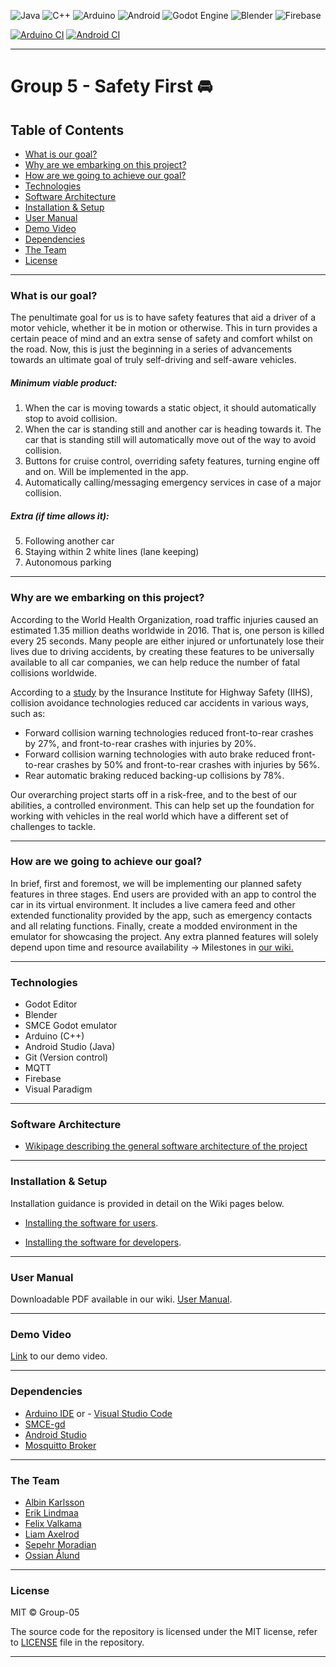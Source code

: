 ![Java](https://img.shields.io/badge/java-%23ED8B00.svg?style=for-the-badge&logo=java&logoColor=white)
![C++](https://img.shields.io/badge/c++-%2300599C.svg?style=for-the-badge&logo=c%2B%2B&logoColor=white)
![Arduino](https://img.shields.io/badge/-Arduino-00979D?style=for-the-badge&logo=Arduino&logoColor=white)
![Android](https://img.shields.io/badge/Android-3DDC84?style=for-the-badge&logo=android&logoColor=white)
![Godot Engine](https://img.shields.io/badge/GODOT-%23FFFFFF.svg?style=for-the-badge&logo=godot-engine)
![Blender](https://img.shields.io/badge/blender-%23F5792A.svg?style=for-the-badge&logo=blender&logoColor=white)
![Firebase](https://img.shields.io/badge/Firebase-039BE5?style=for-the-badge&logo=Firebase&logoColor=white)

[![Arduino CI](https://github.com/DIT113-V22/group-05/actions/workflows/arduino-build.yml/badge.svg?branch=master&event=push)](https://github.com/DIT113-V22/group-05/actions/workflows/arduino-build.yml)
[![Android CI](https://github.com/DIT113-V22/group-05/actions/workflows/android.yml/badge.svg?branch=master&event=push)](https://github.com/DIT113-V22/group-05/actions/workflows/android.yml)

***

# Group 5 - Safety First 🚘

## Table of Contents
* [What is our goal?](#what-is-our-goal)
* [Why are we embarking on this project?](#why-are-we-embarking-on-this-project)
* [How are we going to achieve our goal?](#how-are-we-going-to-achieve-our-goal)
* [Technologies](#technologies)
* [Software Architecture](#software-architecture)
* [Installation & Setup](#installation--setup)
* [User Manual](#user-manual)
* [Demo Video](#demo-video)
* [Dependencies](#dependencies)
* [The Team](#the-team)
* [License](#license)

***

### What is our goal?
The penultimate goal for us is to have safety features that aid a driver of a motor vehicle, whether
it be in motion or otherwise. This in turn provides a certain peace of mind and an extra sense of 
safety and comfort whilst on the road. Now, this is just the beginning in a series of advancements 
towards an ultimate goal of truly self-driving and self-aware vehicles.
##### Minimum viable product:
1. When the car is moving towards a static object, it should automatically stop to avoid collision.
2. When the car is standing still and another car is heading towards it. The car that is standing still will automatically move out of the way to avoid collision.
3. Buttons for cruise control, overriding safety features, turning engine off and on. Will be implemented in the app. 
4. Automatically calling/messaging emergency services in case of a major collision.
 
##### Extra (if time allows it):
5. Following another car
6. Staying within 2 white lines (lane keeping)
7. Autonomous parking 

*** 

### Why are we embarking on this project?
According to the World Health Organization, road traffic injuries caused an estimated 1.35 million 
deaths worldwide in 2016. That is, one person is killed every 25 seconds. Many people are either 
injured or unfortunately lose their lives due to driving accidents, by creating these features to be
universally available to all car companies, we can help reduce the number of fatal collisions worldwide.

According to a [study](https://www.iihs.org/media/259e5bbd-f859-42a7-bd54-3888f7a2d3ef/e9boUQ/Topics/ADVANCED%20DRIVER%20ASSISTANCE/IIHS-real-world-CA-benefits.pdf) 
by the Insurance Institute for Highway Safety (IIHS), collision avoidance technologies reduced car accidents in various ways, such as:

- Forward collision warning technologies reduced front-to-rear crashes by 27%, and front-to-rear crashes with injuries by 20%.
- Forward collision warning technologies with auto brake reduced front-to-rear crashes by 50% and front-to-rear crashes with injuries by 56%.
- Rear automatic braking reduced backing-up collisions by 78%.

Our overarching project starts off in a risk-free, and to the best of our abilities, a controlled environment. 
This can help set up the foundation for working with vehicles in the real world which have a different set of challenges to tackle.

***

### How are we going to achieve our goal?
In brief, first and foremost, we will be implementing our planned safety features in three stages. End users are provided with an app to control the car in its virtual environment. It includes a live camera feed and other extended functionality provided by the app, such as emergency contacts and all relating functions. Finally, create a modded environment in the emulator for showcasing the project. Any extra planned features will solely depend upon time and resource availability -> Milestones in [our wiki.](https://github.com/DIT113-V22/group-05/wiki/Milestones)

***

### Technologies
* Godot Editor
* Blender
* SMCE Godot emulator
* Arduino (C++)
* Android Studio (Java)
* Git (Version control)
* MQTT
* Firebase
* Visual Paradigm

***

### Software Architecture

- [Wikipage describing the general software architecture of the project](https://github.com/DIT113-V22/group-05/wiki/Software-Architecture)

***

### Installation & Setup

Installation guidance is provided in detail on the Wiki pages below.

- [Installing the software for users](https://github.com/DIT113-V22/group-05/wiki/Installation-and-Setup-guide).

- [Installing the software for developers](https://github.com/DIT113-V22/group-05/wiki/Tools-for-developers).

***

### User Manual
Downloadable PDF available in our wiki.
[User Manual](https://github.com/DIT113-V22/group-05/wiki/User-Manual).

***

### Demo Video
[Link](https://www.youtube.com/watch?v=x5Cp20F-CqE) to our demo video.
***

### Dependencies

- [Arduino IDE](https://www.arduino.cc/en/software) or - [Visual Studio Code](https://code.visualstudio.com/)
- [SMCE-gd](https://github.com/ItJustWorksTM/smce-gd)
- [Android Studio](https://developer.android.com/studio)
- [Mosquitto Broker](https://mosquitto.org/)

***

### The Team
* [Albin Karlsson](https://github.com/AlbinKarlsson)
* [Erik Lindmaa](https://github.com/Lindet94)
* [Felix Valkama](https://github.com/Valkama1)
* [Liam Axelrod](https://github.com/liamaxelrod)
* [Sepehr Moradian](https://github.com/sepehrmoradian)
* [Ossian Ålund](https://github.com/o55ian)

***

### License
MIT © Group-05

The source code for the repository is licensed under the MIT license, refer to [LICENSE](https://github.com/DIT113-V22/group-05/wiki/License) file in the repository.

***
